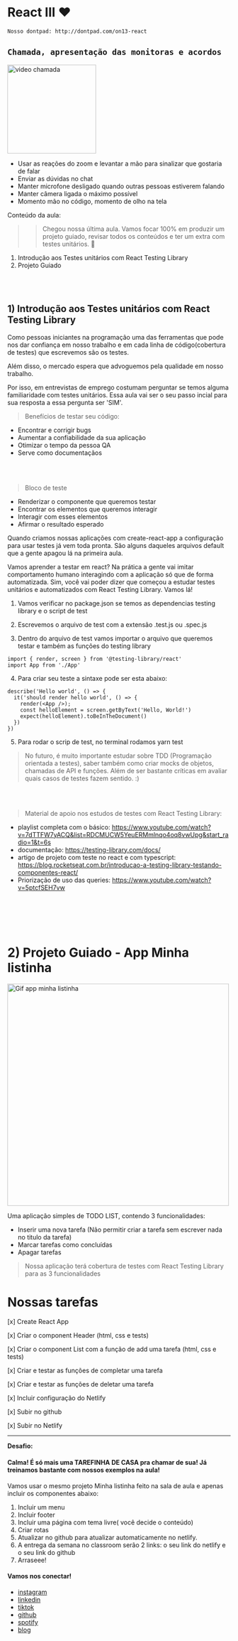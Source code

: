 # React III ❤️
``Nosso dontpad: http://dontpad.com/on13-react``

## `Chamada, apresentação das monitoras e acordos`
<img src="https://i.pinimg.com/474x/b4/17/86/b41786b5e7627ed0c678a0ef4a62e9f6.jpg" alt="video chamada" width="200">

* Usar as reações do zoom e levantar a mão para sinalizar que gostaria de falar
* Enviar as dúvidas no chat
* Manter microfone desligado quando outras pessoas estiverem falando
* Manter câmera ligada o máximo possível
* Momento mão no código, momento de olho na tela

Conteúdo da aula: 
>> Chegou nossa última aula. Vamos focar 100% em produzir um projeto guiado, revisar todos os conteúdos e ter um extra com testes unitários. 🚀

1) Introdução aos Testes unitários com React Testing Library
2) Projeto Guiado

<br>
<br>

## 1) Introdução aos Testes unitários com React Testing Library
Como pessoas iniciantes na programação uma das ferramentas que pode nos dar confiança em nosso trabalho e em cada linha de código(cobertura de testes) que escrevemos são os testes.

Além disso, o mercado espera que advoguemos pela qualidade em nosso trabalho.

Por isso, em entrevistas de emprego costumam perguntar se temos alguma familiaridade com testes unitários. Essa aula vai ser o seu passo incial para sua resposta a essa pergunta ser 'SIM'.

> Benefícios de testar seu código:

* Encontrar e corrigir bugs
* Aumentar a confiabilidade da sua aplicação
* Otimizar o tempo da pessoa QA
* Serve como documentaçãos

<br/>
<br/>


> Bloco de teste

* Renderizar o componente que queremos testar
* Encontrar os elementos que queremos interagir
* Interagir com esses elementos
* Afirmar o resultado esperado

Quando criamos nossas aplicações com create-react-app a configuração para usar testes já vem toda pronta. São alguns daqueles arquivos default que a gente apagou lá na primeira aula.

Vamos aprender a testar em react? Na prática a gente vai imitar comportamento humano interagindo com a aplicação só que de forma automatizada. Sim, você vai poder dizer que começou a estudar testes unitários e automatizados com React Testing Library. Vamos lá!

1) Vamos verificar no package.json se temos as dependencias testing library e o script de test

2) Escrevemos o arquivo de test com a extensão .test.js ou .spec.js

3) Dentro do arquivo de test vamos importar o arquivo que queremos testar e também as funções do testing library

```
import { render, screen } from '@testing-library/react'
import App from './App'
```

4) Para criar seu teste a sintaxe pode ser esta abaixo:

```
describe('Hello world', () => {
  it('should render hello world', () => {
    render(<App />);
    const helloElement = screen.getByText('Hello, World!')
    expect(helloElement).toBeInTheDocument()
  })
})
```

5) Para rodar o scrip de test, no terminal rodamos yarn test

>No futuro, é muito importante estudar sobre TDD (Programação orientada a testes), saber também como criar mocks de objetos, chamadas de API e funções. Além de ser bastante críticas em avaliar quais casos de testes fazem sentido. :) 

<br>
<br>

> Material de apoio nos estudos de testes com React Testing Library:

- playlist completa com o básico: https://www.youtube.com/watch?v=7dTTFW7yACQ&list=RDCMUCW5YeuERMmlnqo4oq8vwUpg&start_radio=1&t=6s
- documentação: https://testing-library.com/docs/
- artigo de projeto com teste no react e com typescript: https://blog.rocketseat.com.br/introducao-a-testing-library-testando-componentes-react/
- Priorização de uso das queries: https://www.youtube.com/watch?v=5ptcfSEH7vw


<br>
<br>

<br>
<br>

# 2) Projeto Guiado - App Minha listinha

<img src="https://media.giphy.com/media/G1tgxOE7F1GSIdCIvQ/giphy.gif" alt="Gif app minha listinha" width="500px">

Uma aplicação simples de TODO LIST, contendo 3 funcionalidades:

* Inserir uma nova tarefa (Não permitir criar a tarefa sem escrever nada no titulo da tarefa)
* Marcar tarefas como concluídas
* Apagar tarefas

> Nossa aplicação terá cobertura de testes com React Testing Library para as 3 funcionalidades

# Nossas tarefas

[x] Create React App

[x] Criar o component Header (html, css e tests)

[x] Criar o component List com a função de add uma tarefa (html, css e tests)

[x] Criar e testar as funções de completar uma tarefa 

[x] Criar e testar as funções de deletar uma tarefa

[x] Incluir configuração do Netlify

[x] Subir no github

[x] Subir no Netlify

---
**Desafio:**

#### Calma! É só mais uma TAREFINHA DE CASA pra chamar de sua! Já treinamos bastante com nossos exemplos na aula!

Vamos usar o mesmo projeto Minha listinha feito na sala de aula e apenas incluir os componentes abaixo:


1) Incluir um menu
2) Incluir footer
3) Incluir uma página com tema livre( você decide o conteúdo)
4) Criar rotas
5) Atualizar no github para atualizar automaticamente no netlify.
6) A entrega da semana no classroom serão 2 links: o seu link do netlify e o seu link do github
7) Arraseee!


#### Vamos nos conectar!
- [instagram](https://www.instagram.com/simara_conceicao)
- [linkedin](https://www.linkedin.com/in/simaraconceicao/)
- [tiktok](https://www.tiktok.com/@simaraconceicao?)
- [github](https://github.com/simaraconceicao)
- [spotify](https://open.spotify.com/show/59vCz4TY6tPHXW26qJknh3)
- [blog](https://simaraconceicao.com)
